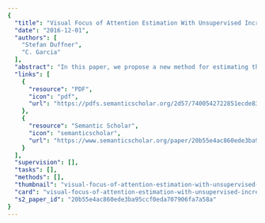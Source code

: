 ```yaml
---
{
  "title": "Visual Focus of Attention Estimation With Unsupervised Incremental Learning",
  "date": "2016-12-01",
  "authors": [
    "Stefan Duffner",
    "C. Garcia"
  ],
  "abstract": "In this paper, we propose a new method for estimating the visual focus of attention (VFOA) in a video stream captured by a single distant camera and showing several persons sitting around a table, like in formal meeting or video conferencing settings. The visual targets for a given person are automatically extracted online using an unsupervised algorithm that incrementally learns the different appearance clusters from low-level visual features computed from face patches provided by a face tracker without the need of an intermediate error-prone step of head pose estimation as in classical approaches. The clusters learned in that way can then be used to classify the different visual attention targets of the person during a tracking run, without any prior knowledge on the environment and the configuration of the room or the visible persons. The experiments on public datasets containing almost 2 h of annotated videos from meetings and video conferencing show that the proposed algorithm produces state-of-the-art results and even outperforms a traditional supervised method that is based on head orientation estimation and that classifies VFOA using Gaussian mixture models.",
  "links": [
    {
      "resource": "PDF",
      "icon": "pdf",
      "url": "https://pdfs.semanticscholar.org/2d57/7400542722851ecde83c50cf94b7500723ac.pdf"
    },
    {
      "resource": "Semantic Scholar",
      "icon": "semanticscholar",
      "url": "https://www.semanticscholar.org/paper/20b55e4ac860ede3ba95ccf0eda707906fa7a58a"
    }
  ],
  "supervision": [],
  "tasks": [],
  "methods": [],
  "thumbnail": "visual-focus-of-attention-estimation-with-unsupervised-incremental-learning-thumb.jpg",
  "card": "visual-focus-of-attention-estimation-with-unsupervised-incremental-learning-card.jpg",
  "s2_paper_id": "20b55e4ac860ede3ba95ccf0eda707906fa7a58a"
}
---
```


